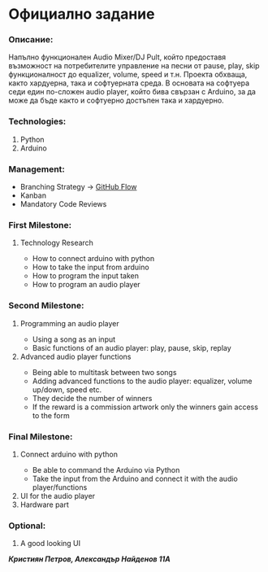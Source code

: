 <h1>Официално задание</h1>

<h3>Описание:</h3>
<p>
Напълно функционален Audio Mixer/DJ Pult, който предоставя възможност на потребителите управление на песни от pause, play, skip функционалност до equalizer, volume, speed и т.н.
Проекта обхваща, както хардуерна, така и софтуерната среда. В основата на софтуера седи един по-сложен audio player, който бива свързан с Arduino, за да може да бъде както и софтуерно достъпен така и хардуерно.
</p>

<h3>Technologies:</h3>
<ol>
<li>Python</li>
<li>Arduino</li>
</ol>

<h3>Management:</h3>
<ul>
<li>Branching Strategy -> <a href="https://githubflow.github.io/">GitHub Flow</a></li>
<li>Kanban</li>
<li>Mandatory Code Reviews</li>
</ul>

<h3>First Milestone:</h3>
<ol>
<li>Technology Research</li>
    <ul>
    <li>How to connect arduino with python</li>
    <li>How to take the input from arduino</li>
    <li>How to program the input taken</li>
    <li>How to program an audio player</li>
    </ul>
</ol>

<h3>Second Milestone:</h3>
<ol>
<li>Programming an audio player</li>
    <ul>
    <li>Using a song as an input</li>
    <li>Basic functions of an audio player: play, pause, skip, replay</li>
    </ul>
<li>Advanced audio player functions</li>
    <ul>
    <li>Being able to multitask between two songs</li>
    <li>Adding advanced functions to the audio player: equalizer, volume up/down, speed etc.</li>
    <li>They decide the number of winners</li>
    <li>If the reward is a commission artwork only the winners gain access to the form</li>
    </ul>
</ol>

<h3>Final Milestone:</h3>
<ol>
<li>Connect arduino with python</li>
    <ul>
    <li>Be able to command the Arduino via Python</li>
    <li>Take the input from the Arduino and connect it with the audio player/functions</li>
    </ul>
<li>UI for the audio player</li>
<li>Hardware part</li>
</ol>

<h3>Optional:</h3>
<ol>
<li>A good looking UI</li>
</ol>

<p><b><i>Кристиян Петров, Александър Найденов 11А</i></b></p>